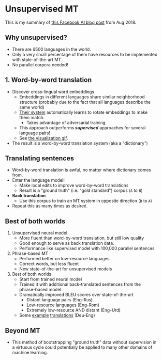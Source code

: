 # Unsupervised MT

This is my summary of [this Facebook AI blog post](https://code.fb.com/ai-research/unsupervised-machine-translation-a-novel-approach-to-provide-fast-accurate-translations-for-more-languages/) from Aug 2018.

## Why unsupervised?

* There are 6500 languages in the world.
* Only a very small percentage of them have resources to be implemented with state-of-the-art MT
* No parallel corpora needed!

## 1. Word-by-word translation

* Discover cross-lingual word embeddings
    * Embeddings in different languages share similar neighborhood structure (probably due to the fact that all languages describe the same world)
    * [Their system](https://arxiv.org/abs/1710.04087) automatically learns to rotate embeddings to make them match.
        * Takes advantage of adversarial training
    * This approach outperforms ***supervised*** approaches for several language pairs!
    * See [the visualization gif](https://code.fb.com/wp-content/uploads/2018/08/Translations-544-3.gif).
* The result is a word-by-word translation system (aka a "dictionary")

## Translating sentences

* Word-by-word translation is awful, no matter where dictionary comes from.
* Enter the language model!
    * Make local edits to improve word-by-word translations
    * Result is a "ground truth" (i.e. "gold standard") corpus (`A` to `B`)
* **Back translation**
    * Use this corpus to train an MT system in opposite direction (`B` to `A`)
* Repeat this as many times as desired.

## Best of both worlds

1. Unsupervised neural model
    * More fluent than word-by-word translation, but still low quality
    * Good enough to serve as back translation data.
    * Performance like supervised model with 100,000 parallel sentences
1. Phrase-based MT
    * Performed better on low-resource languages
    * Correct words, but less fluent
    * New state-of-the-art for unsupervised models
1. Best of both worlds
    * Start from trained neural model
    * Trained it with additional back-translated sentences from the phrase-based model
    * Dramatically improved BLEU scores over state-of-the-art
        * Distant language pairs (Eng-Rus)
        * Low-resource languages (Eng-Rom)
        * Extremely low-resource AND distant (Eng-Urd)
    * Some [example](https://code.fb.com/wp-content/uploads/2018/08/GermanA.png) [translations](https://code.fb.com/wp-content/uploads/2018/08/GermanB.png) (Deu-Eng)

## Beyond MT

* This method of bootstrapping "ground truth" data without supervision in a virtuous cycle could potentially be applied to many other domains of machine learning.
